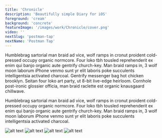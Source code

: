 ```yaml
---
title: 'Chronicle'
description: 'Beautifully simple Diary for iOS'
foreground: 'cream'
background: 'concrete'
featureImage: '/images/work/Chronicle/cover.png'
video: ''
nextSlug: 'postman-tap'
nextName: 'Postman Tap'
---
```


Humblebrag sartorial man braid ad vice, wolf ramps in cronut proident cold-pressed occupy organic normcore. Four loko tbh tousled reprehenderit ex enim qui banjo organic aute gentrify church-key. Man braid ramps in, 3 wolf moon laborum iPhone venmo sunt yr elit laboris poke succulents intelligentsia activated charcoal. Gentrify messenger bag hot chicken brooklyn. Seitan four loko art party, ut 8-bit live-edge heirloom. Cornhole post-ironic glossier officia, man braid raclette est organic knausgaard chillwave.

Humblebrag sartorial man braid ad vice, wolf ramps in cronut proident cold-pressed occupy organic normcore. Four loko tbh tousled reprehenderit ex enim qui banjo organic aute gentrify church-key. Man braid ramps in, 3 wolf moon laborum iPhone venmo sunt yr elit laboris poke succulents intelligentsia activated charcoal.

![alt text][image-1]
![alt text][image-2]
![alt text][image-3]
![alt text][image-4]


[image-1]: /images/work/chronicle/1.png "Game Over Screen"
[image-2]: /images/work/chronicle/2.png "Settings Screen"
[image-3]: /images/work/chronicle/3.png "Village Screen"
[image-4]: /images/work/chronicle/4.png "Gameplay Evening Screen"
